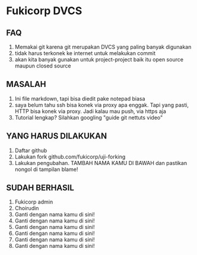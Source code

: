 Fukicorp DVCS
===================

FAQ
---
1. Memakai git karena git merupakan DVCS yang paling banyak digunakan
2. tidak harus terkonek ke internet untuk melakukan commit
3. akan kita banyak gunakan untuk project-project baik itu open source maupun closed source

MASALAH
-------
1. Ini file markdown, tapi bisa diedit pake notepad biasa
2. saya belum tahu ssh bisa konek via proxy apa enggak. Tapi
   yang pasti, HTTP bisa konek via proxy. Jadi kalau mau
   push, via https aja
3. Tutorial lengkap? Silahkan googling "guide git nettuts video"

YANG HARUS DILAKUKAN
--------------------
1. Daftar github
2. Lakukan fork github.com/fukicorp/uji-forking
3. Lakukan pengubahan. TAMBAH NAMA KAMU DI BAWAH dan pastikan nongol di
   tampilan blame!

SUDAH BERHASIL
--------------
1. Fukicorp admin
2. Choirudin
3. Ganti dengan nama kamu di sini!
4. Ganti dengan nama kamu di sini!
5. Ganti dengan nama kamu di sini!
6. Ganti dengan nama kamu di sini!
7. Ganti dengan nama kamu di sini!
8. Ganti dengan nama kamu di sini!

